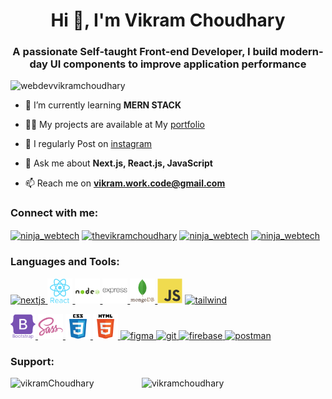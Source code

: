 <h1 align="center">Hi 👋, I'm Vikram Choudhary</h1>
<h3 align="center">A passionate Self-taught Front-end Developer, I build modern-day UI components to improve application performance</h3>

<p align="left"> <img src="https://komarev.com/ghpvc/?username=webdevvikramchoudhary&label=Profile%20views&color=0e75b6&style=flat" alt="webdevvikramchoudhary" /> </p>

- 🌱 I’m currently learning **MERN STACK**

- 👨‍💻 My projects are available at My [portfolio](https://devvikram-a5281.web.app/)

- 📝 I regularly Post on [instagram](https://www.instagram.com/ninja_webtech/)

- 💬 Ask me about **Next.js, React.js, JavaScript**

- 📫 Reach me on **vikram.work.code@gmail.com**

<h3 align="left">Connect with me:</h3>
<p align="left">
<a href="https://instagram.com/ninja_webtech" target="blank"><img align="center" src="https://raw.githubusercontent.com/rahuldkjain/github-profile-readme-generator/master/src/images/icons/Social/instagram.svg" alt="ninja_webtech" height="30" width="40" /></a>
<a href="https://linkedin.com/in/thevikramchoudhary" target="blank"><img align="center" src="https://raw.githubusercontent.com/rahuldkjain/github-profile-readme-generator/master/src/images/icons/Social/linked-in-alt.svg" alt="thevikramchoudhary" height="30" width="40" /></a>
<a href="https://codepen.io/ninja_webtech" target="blank"><img align="center" src="https://raw.githubusercontent.com/rahuldkjain/github-profile-readme-generator/master/src/images/icons/Social/codepen.svg" alt="ninja_webtech" height="30" width="40" /></a>
<a href="https://twitter.com/ninja_webtech" target="blank"><img align="center" src="https://raw.githubusercontent.com/rahuldkjain/github-profile-readme-generator/master/src/images/icons/Social/twitter.svg" alt="ninja_webtech" height="30" width="40" /></a>

</p><h3 align="left">Languages and Tools:</h3>
<p align="left">
<a href="https://nextjs.org/" target="_blank" rel="noreferrer"> <img src="https://cdn.worldvectorlogo.com/logos/nextjs-2.svg" alt="nextjs" width="40" height="40"/> </a>
<a href="https://reactjs.org/" target="_blank" rel="noreferrer"> <img src="https://raw.githubusercontent.com/devicons/devicon/master/icons/react/react-original-wordmark.svg" alt="react" width="40" height="40"/> </a>
<a href="https://nodejs.org" target="_blank" rel="noreferrer"> <img src="https://raw.githubusercontent.com/devicons/devicon/master/icons/nodejs/nodejs-original-wordmark.svg" alt="nodejs" width="40" height="40"/> </a>
<a href="https://expressjs.com" target="_blank" rel="noreferrer"> <img src="https://raw.githubusercontent.com/devicons/devicon/master/icons/express/express-original-wordmark.svg" alt="express" width="40" height="40"/> </a>
<a href="https://www.mongodb.com/" target="_blank" rel="noreferrer"> <img src="https://raw.githubusercontent.com/devicons/devicon/master/icons/mongodb/mongodb-original-wordmark.svg" alt="mongodb" width="40" height="40"/> </a>
<a href="https://developer.mozilla.org/en-US/docs/Web/JavaScript" target="_blank" rel="noreferrer"> <img src="https://raw.githubusercontent.com/devicons/devicon/master/icons/javascript/javascript-original.svg" alt="javascript" width="40" height="40"/></a>
<a href="https://tailwindcss.com/" target="_blank" rel="noreferrer"> <img src="https://www.vectorlogo.zone/logos/tailwindcss/tailwindcss-icon.svg" alt="tailwind" width="40" height="40"/> </a>
    </p>
<a href="https://getbootstrap.com" target="_blank" rel="noreferrer"> <img src="https://raw.githubusercontent.com/devicons/devicon/master/icons/bootstrap/bootstrap-plain-wordmark.svg" alt="bootstrap" width="40" height="40"/> </a>
<a href="https://sass-lang.com" target="_blank" rel="noreferrer"> <img src="https://raw.githubusercontent.com/devicons/devicon/master/icons/sass/sass-original.svg" alt="sass" width="40" height="40"/> </a>
<a href="https://www.w3schools.com/css/" target="_blank" rel="noreferrer"> <img src="https://raw.githubusercontent.com/devicons/devicon/master/icons/css3/css3-original-wordmark.svg" alt="css3" width="40" height="40"/> </a>
<a href="https://www.w3.org/html/" target="_blank" rel="noreferrer"> <img src="https://raw.githubusercontent.com/devicons/devicon/master/icons/html5/html5-original-wordmark.svg" alt="html5" width="40" height="40"/> </a>
<a href="https://www.figma.com/" target="_blank" rel="noreferrer"> <img src="https://www.vectorlogo.zone/logos/figma/figma-icon.svg" alt="figma" width="40" height="40"/> </a>
<a href="https://git-scm.com/" target="_blank" rel="noreferrer"> <img src="https://www.vectorlogo.zone/logos/git-scm/git-scm-icon.svg" alt="git" width="40" height="40"/> </a>
<a href="https://firebase.google.com/" target="_blank" rel="noreferrer"> <img src="https://www.vectorlogo.zone/logos/firebase/firebase-icon.svg" alt="firebase" width="40" height="40"/> </a>
<a href="https://postman.com" target="_blank" rel="noreferrer"> <img src="https://www.vectorlogo.zone/logos/getpostman/getpostman-icon.svg" alt="postman" width="40" height="40"/> </a>

<h3 align="left">Support:</h3>

<p><a href="https://www.buymeacoffee.com/vikramChoudhary"> <img align="left" src="https://cdn.buymeacoffee.com/buttons/v2/default-yellow.png" height="50" width="210" alt="vikramChoudhary" /></a>

<a href="https://ko-fi.com/vikramchoudhary"> <img align="left" src="https://cdn.ko-fi.com/cdn/kofi3.png?v=3" height="50" width="210" alt="vikramchoudhary" /></a></p><br><br>

